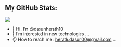 
## My GitHub Stats:
<img 
   src="https://github-readme-stats.vercel.app/api?username=dasunherath10&show_icons=true&theme=radical" 
/>


- 👋 Hi, I’m @dasunherath10
- 👀 I’m interested in new technologies ...
- 📫 How to reach me : herath.dasun00@gmail.com ...

